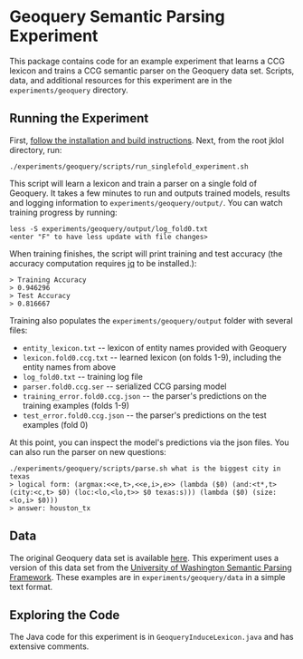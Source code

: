 # Geoquery Semantic Parsing Experiment

This package contains code for an example experiment that learns a CCG
lexicon and trains a CCG semantic parser on the Geoquery data
set. Scripts, data, and additional resources for this experiment are
in the `experiments/geoquery` directory.

## Running the Experiment

First, <a href="https://github.com/jayantk/jklol">follow the
installation and build instructions</a>. Next, from the root jklol
directory, run:

    ./experiments/geoquery/scripts/run_singlefold_experiment.sh
	
This script will learn a lexicon and train a parser on a single fold
of Geoquery. It takes a few minutes to run and outputs trained models,
results and logging information to `experiments/geoquery/output/`. You
can watch training progress by running:

    less -S experiments/geoquery/output/log_fold0.txt 
    <enter "F" to have less update with file changes>

When training finishes, the script will print training and
test accuracy (the accuracy computation requires <a
href="https://stedolan.github.io/jq/">jq</a> to be installed.):

    > Training Accuracy
    > 0.946296
    > Test Accuracy
    > 0.816667

Training also populates the `experiments/geoquery/output` folder with
several files:

* `entity_lexicon.txt` -- lexicon of entity names provided with Geoquery
* `lexicon.fold0.ccg.txt` -- learned lexicon (on folds 1-9), including the entity names from above
* `log_fold0.txt` -- training log file
* `parser.fold0.ccg.ser` -- serialized CCG parsing model
* `training_error.fold0.ccg.json` -- the parser's predictions on the training examples (folds 1-9)
* `test_error.fold0.ccg.json` -- the parser's predictions on the test examples (fold 0)

At this point, you can inspect the model's predictions via the json
files. You can also run the parser on new questions:

    ./experiments/geoquery/scripts/parse.sh what is the biggest city in texas
    > logical form: (argmax:<<e,t>,<<e,i>,e>> (lambda ($0) (and:<t*,t> (city:<c,t> $0) (loc:<lo,<lo,t>> $0 texas:s))) (lambda ($0) (size:<lo,i> $0)))
    > answer: houston_tx

## Data

The original Geoquery data set is available <a
href="http://www.cs.utexas.edu/users/ml/nldata/geoquery.html">here</a>. This
experiment uses a version of this data set from the <a
href="https://bitbucket.org/yoavartzi/spf">University of Washington
Semantic Parsing Framework</a>. These examples are in
`experiments/geoquery/data` in a simple text format.

## Exploring the Code 

The Java code for this experiment is in `GeoqueryInduceLexicon.java`
and has extensive comments.
